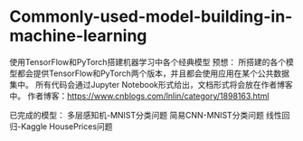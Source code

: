 # Commonly-used-model-building-in-machine-learning
使用TensorFlow和PyTorch搭建机器学习中各个经典模型
预想：
  所搭建的各个模型都会提供TensorFlow和PyTorch两个版本，并且都会使用应用在某个公共数据集中。
  所有代码会通过Jupyter Notebook形式给出，文档形式将会放在作者博客中。
作者博客：https://www.cnblogs.com/lnlin/category/1898163.html

已完成的模型：
    多层感知机-MNIST分类问题
    简易CNN-MNIST分类问题
    线性回归-Kaggle HousePrices问题
